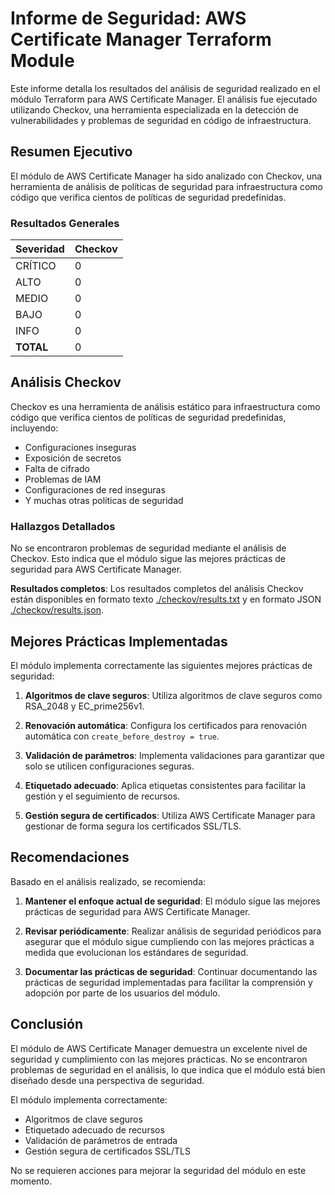 # Informe de Seguridad: AWS Certificate Manager Terraform Module

Este informe detalla los resultados del análisis de seguridad realizado en el módulo Terraform para AWS Certificate Manager. El análisis fue ejecutado utilizando Checkov, una herramienta especializada en la detección de vulnerabilidades y problemas de seguridad en código de infraestructura.

## Resumen Ejecutivo

El módulo de AWS Certificate Manager ha sido analizado con Checkov, una herramienta de análisis de políticas de seguridad para infraestructura como código que verifica cientos de políticas de seguridad predefinidas.

### Resultados Generales

| Severidad | Checkov | 
|-----------|---------|
| CRÍTICO   | 0       |
| ALTO      | 0       |
| MEDIO     | 0       |
| BAJO      | 0       |
| INFO      | 0       |
| **TOTAL** | 0       |

## Análisis Checkov

Checkov es una herramienta de análisis estático para infraestructura como código que verifica cientos de políticas de seguridad predefinidas, incluyendo:

- Configuraciones inseguras
- Exposición de secretos
- Falta de cifrado
- Problemas de IAM
- Configuraciones de red inseguras
- Y muchas otras políticas de seguridad

### Hallazgos Detallados

No se encontraron problemas de seguridad mediante el análisis de Checkov. Esto indica que el módulo sigue las mejores prácticas de seguridad para AWS Certificate Manager.

**Resultados completos**: Los resultados completos del análisis Checkov están disponibles en formato texto [./checkov/results.txt](./checkov/results.txt) y en formato JSON [./checkov/results.json](./checkov/results.json).

## Mejores Prácticas Implementadas

El módulo implementa correctamente las siguientes mejores prácticas de seguridad:

1. **Algoritmos de clave seguros**: Utiliza algoritmos de clave seguros como RSA_2048 y EC_prime256v1.

2. **Renovación automática**: Configura los certificados para renovación automática con `create_before_destroy = true`.

3. **Validación de parámetros**: Implementa validaciones para garantizar que solo se utilicen configuraciones seguras.

4. **Etiquetado adecuado**: Aplica etiquetas consistentes para facilitar la gestión y el seguimiento de recursos.

5. **Gestión segura de certificados**: Utiliza AWS Certificate Manager para gestionar de forma segura los certificados SSL/TLS.

## Recomendaciones

Basado en el análisis realizado, se recomienda:

1. **Mantener el enfoque actual de seguridad**: El módulo sigue las mejores prácticas de seguridad para AWS Certificate Manager.

2. **Revisar periódicamente**: Realizar análisis de seguridad periódicos para asegurar que el módulo sigue cumpliendo con las mejores prácticas a medida que evolucionan los estándares de seguridad.

3. **Documentar las prácticas de seguridad**: Continuar documentando las prácticas de seguridad implementadas para facilitar la comprensión y adopción por parte de los usuarios del módulo.

## Conclusión

El módulo de AWS Certificate Manager demuestra un excelente nivel de seguridad y cumplimiento con las mejores prácticas. No se encontraron problemas de seguridad en el análisis, lo que indica que el módulo está bien diseñado desde una perspectiva de seguridad.

El módulo implementa correctamente:
- Algoritmos de clave seguros
- Etiquetado adecuado de recursos
- Validación de parámetros de entrada
- Gestión segura de certificados SSL/TLS

No se requieren acciones para mejorar la seguridad del módulo en este momento.
